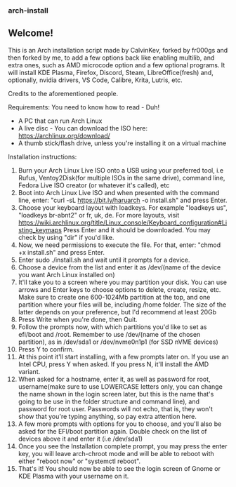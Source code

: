 ### arch-install

## Welcome!

This is an Arch installation script made by CalvinKev, forked by fr000gs and then forked by me, to add a few options back like enabling multilib, and extra ones, such as AMD microcode option and a few optional programs. It will install KDE Plasma, Firefox, Discord, Steam, LibreOffice(fresh) and, optionally, nvidia drivers, VS Code, Calibre, Krita, Lutris, etc.

Credits to the aforementioned people.

Requirements:
You need to know how to read - Duh! 

- A PC that can run Arch Linux
- A live disc - You can download the ISO here: https://archlinux.org/download/
- A thumb stick/flash drive, unless you're installing it on a virtual machine

Installation instructions:

1. Burn your Arch Linux Live ISO onto a USB using your preferred tool, i.e Rufus, Ventoy2Disk(for multiple ISOs in the same drive), command line, Fedora Live ISO creator (or whatever it's called), etc
2. Boot into Arch Linux Live ISO and when presented with the command line, enter: "curl -sL https://bit.ly/haruarch -o install.sh" and press Enter.
3. Choose your keyboard layout with loadkeys. For example "loadkeys us", "loadkeys br-abnt2" or fr, uk, de. For more layouts, visit https://wiki.archlinux.org/title/Linux_console/Keyboard_configuration#Listing_keymaps 
Press Enter and it should be downloaded. You may check by using "dir" if you'd like.
4. Now, we need permissions to execute the file. For that, enter: "chmod +x install.sh" and press Enter.
5. Enter sudo ./install.sh and wait until it prompts for a device.
6. Choose a device from the list and enter it as /dev/(name of the device you want Arch Linux installed on)
7. It'll take you to a screen where you may partition your disk. You can use arrows and Enter keys to choose options to delete, create, resize, etc. Make sure to create one 600-1024Mb partition at the top, and one partition where your files will be, including /home folder. The size of the latter depends on your preference, but I'd recommend at least 20Gb
8. Press Write when you're done, then Quit.
9. Follow the prompts now, with which partitions you'd like to set as efi/boot and /root. Remember to use /dev/(name of the chosen partition), as in /dev/sda1 or /dev/nvme0n1p1 (for SSD nVME devices)
10. Press Y to confirm.
11. At this point it'll start installing, with a few prompts later on. If you use an Intel CPU, press Y when asked. If you press N, it'll install the AMD variant. 
12. When asked for a hostname, enter it, as well as password for root, username(make sure to use LOWERCASE letters only, you can change the name shown in the login screen later, but this is the name that's going to be use in the folder structure and command line), and password for root user. Passwords will not echo, that is, they won't show that you're typing anything, so pay extra attention here.
13. A few more prompts with options for you to choose, and you'll also be asked for the EFI/boot partition again. Double check on the list of devices above it and enter it (i.e /dev/sda1)
14. Once you see the Installation complete prompt, you may press the enter key, you will leave arch-chroot mode and will be able to reboot with either "reboot now" or "systemctl reboot".
15. That's it! You should now be able to see the login screen of Gnome or KDE Plasma with your username on it.

